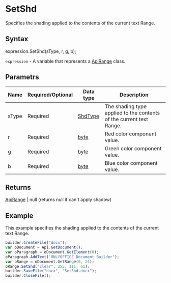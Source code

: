 # SetShd

Specifies the shading applied to the contents of the current text Range.

## Syntax

expression.SetShd(sType, r, g, b);

`expression` - A variable that represents a [ApiRange](../ApiRange.md) class.

## Parametrs

| **Name** | **Required/Optional** | **Data type** | **Description** |
| ------------- | ------------- | ------------- | ------------- |
| sType | Required | [ShdType](../../../Enumerations/ShdType.md) | The shading type applied to the contents of the current text Range. |
| r | Required | [byte](../../../Enumerations/byte.md) | Red color component value. |
| g | Required | [byte](../../../Enumerations/byte.md) | Green color component value. |
| b | Required | [byte](../../../Enumerations/byte.md) | Blue color component value. |

## Returns

[ApiRange](../ApiRange.md) &#124; null (returns null if can't apply shadow)

## Example

This example specifies the shading applied to the contents of the current text Range.

```javascript
builder.CreateFile("docx");
var oDocument = Api.GetDocument();
var oParagraph = oDocument.GetElement(0);
oParagraph.AddText("ONLYOFFICE Document Builder");
var oRange = oDocument.GetRange(0, 24);
oRange.SetShd("clear", 255, 111, 61);
builder.SaveFile("docx", "SetShd.docx");
builder.CloseFile();
```